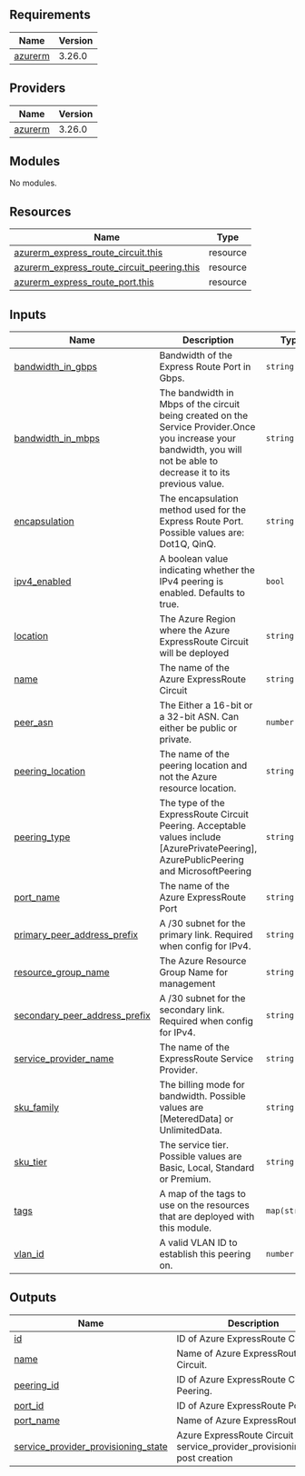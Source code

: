 <!-- BEGIN_TF_DOCS -->
## Requirements

| Name | Version |
|------|---------|
| <a name="requirement_azurerm"></a> [azurerm](#requirement\_azurerm) | 3.26.0 |

## Providers

| Name | Version |
|------|---------|
| <a name="provider_azurerm"></a> [azurerm](#provider\_azurerm) | 3.26.0 |

## Modules

No modules.

## Resources

| Name | Type |
|------|------|
| [azurerm_express_route_circuit.this](https://registry.terraform.io/providers/hashicorp/azurerm/3.26.0/docs/resources/express_route_circuit) | resource |
| [azurerm_express_route_circuit_peering.this](https://registry.terraform.io/providers/hashicorp/azurerm/3.26.0/docs/resources/express_route_circuit_peering) | resource |
| [azurerm_express_route_port.this](https://registry.terraform.io/providers/hashicorp/azurerm/3.26.0/docs/resources/express_route_port) | resource |

## Inputs

| Name | Description | Type | Default | Required |
|------|-------------|------|---------|:--------:|
| <a name="input_bandwidth_in_gbps"></a> [bandwidth\_in\_gbps](#input\_bandwidth\_in\_gbps) | Bandwidth of the Express Route Port in Gbps. | `string` | n/a | yes |
| <a name="input_bandwidth_in_mbps"></a> [bandwidth\_in\_mbps](#input\_bandwidth\_in\_mbps) | The bandwidth in Mbps of the circuit being created on the Service Provider.Once you increase your bandwidth, you will not be able to decrease it to its previous value. | `string` | n/a | yes |
| <a name="input_encapsulation"></a> [encapsulation](#input\_encapsulation) | The encapsulation method used for the Express Route Port. Possible values are: Dot1Q, QinQ. | `string` | n/a | yes |
| <a name="input_ipv4_enabled"></a> [ipv4\_enabled](#input\_ipv4\_enabled) | A boolean value indicating whether the IPv4 peering is enabled. Defaults to true. | `bool` | `true` | no |
| <a name="input_location"></a> [location](#input\_location) | The Azure Region where the Azure ExpressRoute Circuit will be deployed | `string` | n/a | yes |
| <a name="input_name"></a> [name](#input\_name) | The name of the Azure ExpressRoute Circuit | `string` | n/a | yes |
| <a name="input_peer_asn"></a> [peer\_asn](#input\_peer\_asn) | The Either a 16-bit or a 32-bit ASN. Can either be public or private. | `number` | n/a | yes |
| <a name="input_peering_location"></a> [peering\_location](#input\_peering\_location) | The name of the peering location and not the Azure resource location. | `string` | n/a | yes |
| <a name="input_peering_type"></a> [peering\_type](#input\_peering\_type) | The type of the ExpressRoute Circuit Peering. Acceptable values include [AzurePrivatePeering], AzurePublicPeering and MicrosoftPeering | `string` | `"AzurePrivatePeering"` | no |
| <a name="input_port_name"></a> [port\_name](#input\_port\_name) | The name of the Azure ExpressRoute Port | `string` | n/a | yes |
| <a name="input_primary_peer_address_prefix"></a> [primary\_peer\_address\_prefix](#input\_primary\_peer\_address\_prefix) | A /30 subnet for the primary link. Required when config for IPv4. | `string` | n/a | yes |
| <a name="input_resource_group_name"></a> [resource\_group\_name](#input\_resource\_group\_name) | The Azure Resource Group Name for management | `string` | n/a | yes |
| <a name="input_secondary_peer_address_prefix"></a> [secondary\_peer\_address\_prefix](#input\_secondary\_peer\_address\_prefix) | A /30 subnet for the secondary link. Required when config for IPv4. | `string` | n/a | yes |
| <a name="input_service_provider_name"></a> [service\_provider\_name](#input\_service\_provider\_name) | The name of the ExpressRoute Service Provider. | `string` | n/a | yes |
| <a name="input_sku_family"></a> [sku\_family](#input\_sku\_family) | The billing mode for bandwidth. Possible values are [MeteredData] or UnlimitedData. | `string` | `"MeteredData"` | no |
| <a name="input_sku_tier"></a> [sku\_tier](#input\_sku\_tier) | The service tier. Possible values are Basic, Local, Standard or Premium. | `string` | n/a | yes |
| <a name="input_tags"></a> [tags](#input\_tags) | A map of the tags to use on the resources that are deployed with this module. | `map(string)` | n/a | yes |
| <a name="input_vlan_id"></a> [vlan\_id](#input\_vlan\_id) | A valid VLAN ID to establish this peering on. | `number` | n/a | yes |

## Outputs

| Name | Description |
|------|-------------|
| <a name="output_id"></a> [id](#output\_id) | ID of Azure ExpressRoute Circuit. |
| <a name="output_name"></a> [name](#output\_name) | Name of Azure ExpressRoute Circuit. |
| <a name="output_peering_id"></a> [peering\_id](#output\_peering\_id) | ID of Azure ExpressRoute Circuit Peering. |
| <a name="output_port_id"></a> [port\_id](#output\_port\_id) | ID of Azure ExpressRoute Port. |
| <a name="output_port_name"></a> [port\_name](#output\_port\_name) | Name of Azure ExpressRoute Port. |
| <a name="output_service_provider_provisioning_state"></a> [service\_provider\_provisioning\_state](#output\_service\_provider\_provisioning\_state) | Azure ExpressRoute Circuit service\_provider\_provisioning\_state post creation |
<!-- END_TF_DOCS -->